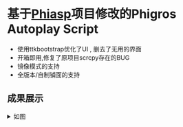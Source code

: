 # 基于[Phiasp](https://github.com/kvarenzn/phisap)项目修改的Phigros Autoplay Script


+ 使用ttkbootstrap优化了UI , 删去了无用的界面
+ 开箱即用,修复了原项目scrcpy存在的BUG
+ 镜像模式的支持
+ 全版本/自制铺面的支持

## 成果展示

<details>
<summary>如图</summary>


![截图1](./screenshots/score.jpg)
<details>


## 如何使用



```bash
git clone https://github.com/ClankySun10936/Phigros-Autoplay-Script
pip install -i requirements.txt
python main.py
```


## 要求

Python 3.10及以上版本

正确安装并配置ADB环境变量 

##  Tips
+ 推荐使用手动同步(即在第一个音符快接近判定线时按下空格),Phigros铺面文件中并未给出每首曲子的前摇时长
+ 每个铺面规划完一次后会写入缓存，下次使用同一铺面时无需重复规划（镜像模式暂不支持）

## 结语


如果本项目帮到了你，并且你想为本项目做些什么，那么你可以：

+ 使用你的双手练习你使用本项目完成过的曲目，争取拿到金色的phi

+ 给这个项目点个star

  
